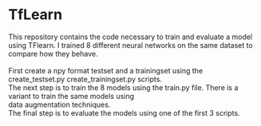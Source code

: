 # TfLearn

This repository contains the code necessary to train and evaluate a model using TFlearn. 
I trained 8 different neural networks on the same dataset to compare how they behave.<br><br> 
First create a npy format testset and a trainingset using the create_testset.py create_trainingset.py scripts. <br>
The next step is to train the 8 models using the train.py file. There is a variant to train the same models using <br>
data augmentation techniques. <br>
The final step is to evaluate the models using one of the first 3 scripts.
